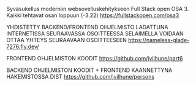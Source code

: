 
Syväsukellus moderniin websovelluskehitykseen
Full Stack open
OSA 3. Kaikki tehtavat osan loppuun (-3.22)
https://fullstackopen.com/osa3

YHDISTETTY BACKEND/FRONTEND OHJELMISTO LADATTUNA INTERNETISSA SEURAAVASSA OSOITTEESSA
SELAIMELLA VOIDAAN OTTAA YHTEYS SEURAAVAAN OSOITTEESEEN
https://nameless-glade-7276.fly.dev/

FRONTEND OHJELMISTON KOODIT
https://github.com/jvilhune/part6

BACKEND OHJELMISTON KOODIT + FRONTEND KAANNETTYNA HAKEMISTOSSA DIST
https://github.com/jvilhune/persons
